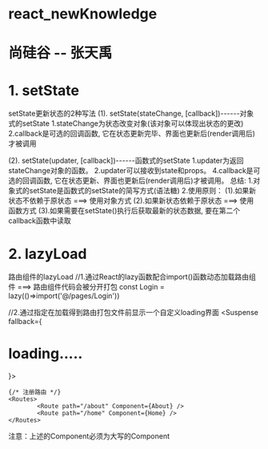 # react_newKnowledge
# 尚硅谷 -- 张天禹
# 1. setState
setState更新状态的2种写法
(1). setState(stateChange, [callback])------对象式的setState
        1.stateChange为状态改变对象(该对象可以体现出状态的更改)
        2.callback是可选的回调函数, 它在状态更新完毕、界面也更新后(render调用后)才被调用
                
(2). setState(updater, [callback])------函数式的setState
        1.updater为返回stateChange对象的函数。
        2.updater可以接收到state和props。
        4.callback是可选的回调函数, 它在状态更新、界面也更新后(render调用后)才被调用。
总结:
    1.对象式的setState是函数式的setState的简写方式(语法糖)
    2.使用原则：
            (1).如果新状态不依赖于原状态 ===> 使用对象方式
            (2).如果新状态依赖于原状态 ===> 使用函数方式
            (3).如果需要在setState()执行后获取最新的状态数据, 
                要在第二个callback函数中读取

# 2. lazyLoad
路由组件的lazyLoad
//1.通过React的lazy函数配合import()函数动态加载路由组件 ===> 路由组件代码会被分开打包
const Login = lazy(()=>import('@/pages/Login'))

//2.通过<Suspense>指定在加载得到路由打包文件前显示一个自定义loading界面
<Suspense fallback={<h1>loading.....</h1>}>
        <Switch>
                <Route path="/xxx" component={Xxxx}/>
                <Redirect to="/login"/>
        </Switch>
</Suspense>
```
{/* 注册路由 */}
<Routes>
        <Route path="/about" Component={About} />
        <Route path="/home" Component={Home} />
</Routes>
```
注意：上述的Component必须为大写的Component